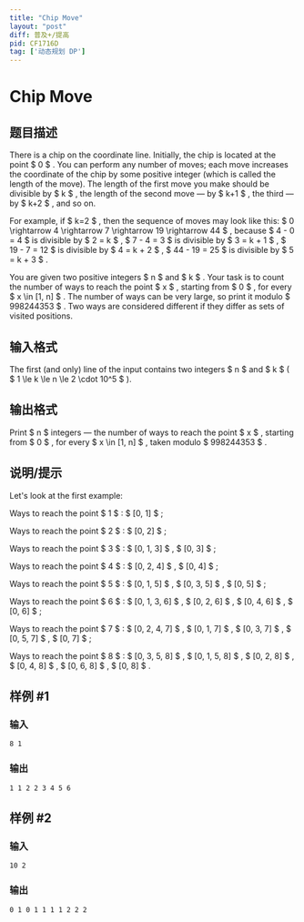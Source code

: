 ```yaml
---
title: "Chip Move"
layout: "post"
diff: 普及+/提高
pid: CF1716D
tag: ['动态规划 DP']
---
```


# Chip Move

## 题目描述

There is a chip on the coordinate line. Initially, the chip is located at the point $ 0 $ . You can perform any number of moves; each move increases the coordinate of the chip by some positive integer (which is called the length of the move). The length of the first move you make should be divisible by $ k $ , the length of the second move — by $ k+1 $ , the third — by $ k+2 $ , and so on.

For example, if $ k=2 $ , then the sequence of moves may look like this: $ 0 \rightarrow 4 \rightarrow 7 \rightarrow 19 \rightarrow 44 $ , because $ 4 - 0 = 4 $ is divisible by $ 2 = k $ , $ 7 - 4 = 3 $ is divisible by $ 3 = k + 1 $ , $ 19 - 7 = 12 $ is divisible by $ 4 = k + 2 $ , $ 44 - 19 = 25 $ is divisible by $ 5 = k + 3 $ .

You are given two positive integers $ n $ and $ k $ . Your task is to count the number of ways to reach the point $ x $ , starting from $ 0 $ , for every $ x \in [1, n] $ . The number of ways can be very large, so print it modulo $ 998244353 $ . Two ways are considered different if they differ as sets of visited positions.

## 输入格式

The first (and only) line of the input contains two integers $ n $ and $ k $ ( $ 1 \le k \le n \le 2 \cdot 10^5 $ ).

## 输出格式

Print $ n $ integers — the number of ways to reach the point $ x $ , starting from $ 0 $ , for every $ x \in [1, n] $ , taken modulo $ 998244353 $ .

## 说明/提示

Let's look at the first example:

Ways to reach the point $ 1 $ : $ [0, 1] $ ;

Ways to reach the point $ 2 $ : $ [0, 2] $ ;

Ways to reach the point $ 3 $ : $ [0, 1, 3] $ , $ [0, 3] $ ;

Ways to reach the point $ 4 $ : $ [0, 2, 4] $ , $ [0, 4] $ ;

Ways to reach the point $ 5 $ : $ [0, 1, 5] $ , $ [0, 3, 5] $ , $ [0, 5] $ ;

Ways to reach the point $ 6 $ : $ [0, 1, 3, 6] $ , $ [0, 2, 6] $ , $ [0, 4, 6] $ , $ [0, 6] $ ;

Ways to reach the point $ 7 $ : $ [0, 2, 4, 7] $ , $ [0, 1, 7] $ , $ [0, 3, 7] $ , $ [0, 5, 7] $ , $ [0, 7] $ ;

Ways to reach the point $ 8 $ : $ [0, 3, 5, 8] $ , $ [0, 1, 5, 8] $ , $ [0, 2, 8] $ , $ [0, 4, 8] $ , $ [0, 6, 8] $ , $ [0, 8] $ .

## 样例 #1

### 输入

```
8 1
```

### 输出

```
1 1 2 2 3 4 5 6
```

## 样例 #2

### 输入

```
10 2
```

### 输出

```
0 1 0 1 1 1 1 2 2 2
```

